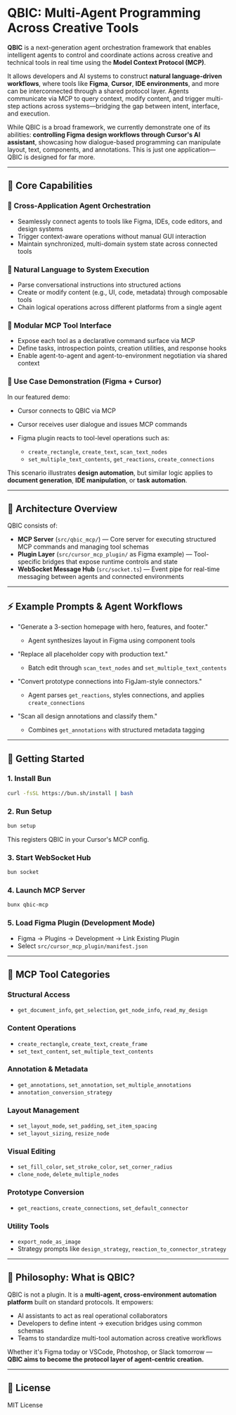 # QBIC: Multi-Agent Programming Across Creative Tools

**QBIC** is a next-generation agent orchestration framework that enables intelligent agents to control and coordinate actions across creative and technical tools in real time using the **Model Context Protocol (MCP)**.

It allows developers and AI systems to construct **natural language-driven workflows**, where tools like **Figma**, **Cursor**, **IDE environments**, and more can be interconnected through a shared protocol layer. Agents communicate via MCP to query context, modify content, and trigger multi-step actions across systems—bridging the gap between intent, interface, and execution.

While QBIC is a broad framework, we currently demonstrate one of its abilities: **controlling Figma design workflows through Cursor's AI assistant**, showcasing how dialogue-based programming can manipulate layout, text, components, and annotations. This is just one application—QBIC is designed for far more.

---

## 🧠 Core Capabilities

### 🔄 Cross-Application Agent Orchestration

* Seamlessly connect agents to tools like Figma, IDEs, code editors, and design systems
* Trigger context-aware operations without manual GUI interaction
* Maintain synchronized, multi-domain system state across connected tools

### 💬 Natural Language to System Execution

* Parse conversational instructions into structured actions
* Create or modify content (e.g., UI, code, metadata) through composable tools
* Chain logical operations across different platforms from a single agent

### 🧩 Modular MCP Tool Interface

* Expose each tool as a declarative command surface via MCP
* Define tasks, introspection points, creation utilities, and response hooks
* Enable agent-to-agent and agent-to-environment negotiation via shared context

### 🧪 Use Case Demonstration (Figma + Cursor)

In our featured demo:

* Cursor connects to QBIC via MCP
* Cursor receives user dialogue and issues MCP commands
* Figma plugin reacts to tool-level operations such as:

  * `create_rectangle`, `create_text`, `scan_text_nodes`
  * `set_multiple_text_contents`, `get_reactions`, `create_connections`

This scenario illustrates **design automation**, but similar logic applies to **document generation**, **IDE manipulation**, or **task automation**.

---

## 🧬 Architecture Overview

QBIC consists of:

* **MCP Server** (`src/qbic_mcp/`) — Core server for executing structured MCP commands and managing tool schemas
* **Plugin Layer** (`src/cursor_mcp_plugin/` as Figma example) — Tool-specific bridges that expose runtime controls and state
* **WebSocket Message Hub** (`src/socket.ts`) — Event pipe for real-time messaging between agents and connected environments

---

## ⚡ Example Prompts & Agent Workflows

* "Generate a 3-section homepage with hero, features, and footer."

  * Agent synthesizes layout in Figma using component tools

* "Replace all placeholder copy with production text."

  * Batch edit through `scan_text_nodes` and `set_multiple_text_contents`

* "Convert prototype connections into FigJam-style connectors."

  * Agent parses `get_reactions`, styles connections, and applies `create_connections`

* "Scan all design annotations and classify them."

  * Combines `get_annotations` with structured metadata tagging

---

## 🚀 Getting Started

### 1. Install Bun

```bash
curl -fsSL https://bun.sh/install | bash
```

### 2. Run Setup

```bash
bun setup
```

This registers QBIC in your Cursor's MCP config.

### 3. Start WebSocket Hub

```bash
bun socket
```

### 4. Launch MCP Server

```bash
bunx qbic-mcp
```

### 5. Load Figma Plugin (Development Mode)

* Figma → Plugins → Development → Link Existing Plugin
* Select `src/cursor_mcp_plugin/manifest.json`

---

## 🔧 MCP Tool Categories

### Structural Access

* `get_document_info`, `get_selection`, `get_node_info`, `read_my_design`

### Content Operations

* `create_rectangle`, `create_text`, `create_frame`
* `set_text_content`, `set_multiple_text_contents`

### Annotation & Metadata

* `get_annotations`, `set_annotation`, `set_multiple_annotations`
* `annotation_conversion_strategy`

### Layout Management

* `set_layout_mode`, `set_padding`, `set_item_spacing`
* `set_layout_sizing`, `resize_node`

### Visual Editing

* `set_fill_color`, `set_stroke_color`, `set_corner_radius`
* `clone_node`, `delete_multiple_nodes`

### Prototype Conversion

* `get_reactions`, `create_connections`, `set_default_connector`

### Utility Tools

* `export_node_as_image`
* Strategy prompts like `design_strategy`, `reaction_to_connector_strategy`

---

## 🧠 Philosophy: What is QBIC?

QBIC is not a plugin.
It is a **multi-agent, cross-environment automation platform** built on standard protocols. It empowers:

* AI assistants to act as real operational collaborators
* Developers to define intent → execution bridges using common schemas
* Teams to standardize multi-tool automation across creative workflows

Whether it's Figma today or VSCode, Photoshop, or Slack tomorrow —
**QBIC aims to become the protocol layer of agent-centric creation.**

---

## 📜 License

MIT License
